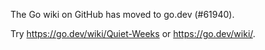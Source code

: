 The Go wiki on GitHub has moved to go.dev (#61940).

Try <https://go.dev/wiki/Quiet-Weeks> or <https://go.dev/wiki/>.


